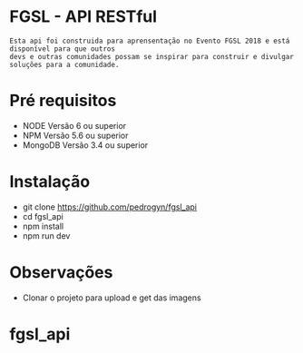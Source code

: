 # FGSL - API RESTful
```
Esta api foi construida para aprensentação no Evento FGSL 2018 e está disponível para que outros
devs e outras comunidades possam se inspirar para construir e divulgar soluções para a comunidade.
```
# Pré requisitos 
- NODE Versão 6 ou superior
- NPM Versão 5.6 ou superior
- MongoDB Versão 3.4 ou superior

# Instalação
- git clone https://github.com/pedrogyn/fgsl_api
- cd fgsl_api
- npm install
- npm run dev

# Observações
- Clonar o projeto para upload e get das imagens

# fgsl_api
